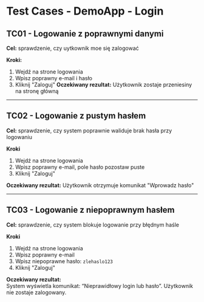# Test Cases - DemoApp - Login

## TC01 - Logowanie z poprawnymi danymi 
**Cel:** sprawdzenie, czy uytkownik moe się zalogować 

**Kroki:**
1. Wejdź na strone logowania 
2. Wpisz poprawny e-mail i hasło 
3. Kliknij "Zaloguj"
**Oczekiwany rezultat:** Użytkownik zostaje przeniesiny na stronę główną

---

## TC02 - Logowanie z pustym hasłem 
**Cel:** sprawdzenie, czy system poprawnie waliduje brak hasła przy logowaniu

**Kroki**
1. Wejdź na strone logowania 
2. Wpisz poprawny e-mail, pole hasło pozostaw puste
3. Kliknij "Zaloguj"

**Oczekiwany rezultat:** Użytkownik otrzymuje komunikat "Wprowadz hasło"


---

## TC03 - Logowanie z niepoprawnym hasłem
**Cel:** sprawdzenie, czy system blokuje logowanie przy błędnym haśle

**Kroki**
1. Wejdź na strone logowania 
2. Wpisz poprawny e-mail
3. Wpisz niepoprawne hasło: `zlehaslo123`
4. Kliknij "Zaloguj"

**Oczekiwany rezultat:**  
System wyświetla komunikat: “Nieprawidłowy login lub hasło”. Użytkownik nie zostaje zalogowany.